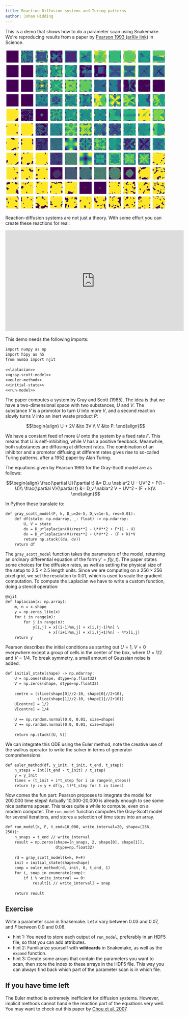 ```yaml
---
title: Reaction Diffusion systems and Turing patterns
author: Johan Hidding
---
```


This is a demo that shows how to do a parameter scan using Snakemake. We're reproducing results from a paper by [Pearson 1993 (arXiv link)](https://arxiv.org/pdf/patt-sol/9304003.pdf) in Science.

![Parameter scan](pattern_map.png)

Reaction-diffusion systems are not just a theory. With some effort you can create these reactions for real:

<iframe width="560" height="315" src="https://www.youtube.com/embed/LL3kVtc-4vY?start=473" title="YouTube video player" frameborder="0" allow="accelerometer; autoplay; clipboard-write; encrypted-media; gyroscope; picture-in-picture" allowfullscreen></iframe>

This demo needs the following imports:

``` {.python file=Snakefile}
import numpy as np
import h5py as h5
from numba import njit

<<laplacian>>
<<gray-scott-model>>
<<euler-method>>
<<initial-state>>
<<run-model>>
```

The paper computes a system by Gray and Scott (1985). The idea is that we have a two-dimensional space with two substances, $U$ and $V$. The substance $V$ is a promotor to turn $U$ into more $V$, and a second reaction slowly turns $V$ into an inert waste product $P$:

$$\begin{align}
U + 2V &\to 3V \\ V &\to P.
\end{align}$$

We have a constant feed of more $U$ onto the system by a feed rate $F$. This means that $U$ is self-inhibiting, while $V$ has a positive feedback.
Meanwhile, both substances are diffusing at different rates. The combination of an inhibitor and a promotor diffusing at different rates gives rise to so-called Turing patterns, after a 1952 paper by Alan Turing.

The equations given by Pearson 1993 for the Gray-Scott model are as follows:

$$\begin{align}
\frac{\partial U}{\partial t} &= D_u \nabla^2 U - UV^2 + F(1 - U)\\
\frac{\partial V}{\partial t} &= D_v \nabla^2 V + UV^2 - (F + k)V.
\end{align}$$

In Python these translate to:

``` {.python #gray-scott-model}
def gray_scott_model(F, k, D_u=2e-5, D_v=1e-5, res=0.01):
    def df(state: np.ndarray, _: float) -> np.ndarray:
        U, V = state
        du = D_u*laplacian(U)/res**2 - U*V**2 + F*(1 - U)
        dv = D_v*laplacian(V)/res**2 + U*V**2 - (F + k)*V
        return np.stack((du, dv))
    return df
```

The `gray_scott_model` function takes the parameters of the model, returning an ordinary differential equation of the form $y' = f(y, t)$. The paper states some choices for the diffusion rates, as well as setting the physical size of the setup to $2.5 \times 2.5$ length units. Since we are computing on a $256 \times 256$ pixel grid, we set the resolution to 0.01, which is used to scale the gradient computation. To compute the Laplacian we have to write a custom function, doing a stencil operation:

``` {.python #laplacian}
@njit
def laplacian(x: np.array):
    m, n = x.shape
    y = np.zeros_like(x)
    for i in range(m):
        for j in range(n):
            y[i,j] = x[(i-1)%m,j] + x[i,(j-1)%n] \
                   + x[(i+1)%m,j] + x[i,(j+1)%n] - 4*x[i,j]
    return y
```

Pearson describes the initial conditions as starting out $U=1$, $V=0$ everywhere except a group of cells in the center of the box, where $U=1/2$ and $V=1/4$. To break symmetry, a small amount of Gaussian noise is added.

``` {.python #initial-state}
def initial_state(shape) -> np.ndarray:
    U = np.ones(shape, dtype=np.float32)
    V = np.zeros(shape, dtype=np.float32)

    centre = (slice(shape[0]//2-10, shape[0]//2+10),
              slice(shape[1]//2-10, shape[1]//2+10))
    U[centre] = 1/2
    V[centre] = 1/4

    U += np.random.normal(0.0, 0.01, size=shape)
    V += np.random.normal(0.0, 0.01, size=shape)

    return np.stack((U, V))
```

We can integrate this ODE using the Euler method, note the creative use of the wallrus operator to write the solver in terms of generator comprehensions:

``` {.python #euler-method}
def euler_method(df, y_init, t_init, t_end, t_step):
    n_steps = int((t_end - t_init) / t_step)
    y = y_init
    times = (t_init + i*t_step for i in range(n_steps))
    return (y := y + df(y, t)*t_step for t in times)
```

Now comes the fun part: Pearson proposes to integrate the model for 200,000 time steps! Actually 10,000-20,000 is already enough to see some nice patterns appear. This takes quite a while to compute, even on a modern computer. The `run_model` function computes the Gray-Scott model for several iterations, and stores a selection of time steps into an array.

``` {.python #run-model}
def run_model(k, F, t_end=10_000, write_interval=20, shape=(256, 256)):
    n_snaps = t_end // write_interval
    result = np.zeros(shape=[n_snaps, 2, shape[0], shape[1]],
                      dtype=np.float32)

    rd = gray_scott_model(k=k, F=F)
    init = initial_state(shape=shape)
    comp = euler_method(rd, init, 0, t_end, 1)
    for i, snap in enumerate(comp):
        if i % write_interval == 0:
            result[i // write_interval] = snap
    
    return result
```

## Exercise
Write a parameter scan in Snakemake. Let $k$ vary between 0.03 and 0.07, and $F$ between 0.0 and 0.08.

- hint 1: You need to store each output of `run_model`, preferably in an HDF5 file, so that you can add attributes.
- hint 2: Familiarize yourself with **wildcards** in Snakemake, as well as the `expand` function.
- hint 3: Create some arrays that contain the parameters you want to scan, then store the index to these arrays in the HDF5 file. This way you can always find back which part of the parameter scan is in which file.

## If you have time left
The Euler method is extremely inefficient for diffusion systems. However, implicit methods cannot handle the reaction part of the equations very well. You may want to check out this paper by [Chou et al. 2007](https://www.math.uci.edu/~qnie/Publications/ja29.pdf).

